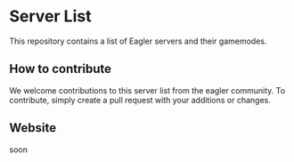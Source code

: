 # Server List

This repository contains a list of Eagler servers and their gamemodes.

## How to contribute

We welcome contributions to this server list from the eagler community. To contribute, simply create a pull request with your additions or changes.


## Website
soon
